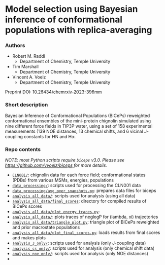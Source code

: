 # Model selection using Bayesian inference of conformational populations with replica-averaging


### Authors

* Robert M. Raddi
    - Department of Chemistry, Temple University
* Tim Marshall
    - Department of Chemistry, Temple University
* Vincent A. Voelz
    - Department of Chemistry, Temple University
  

Preprint DOI: [10.26434/chemrxiv-2023-396mm](https://doi.org/10.26434/chemrxiv-2023-396mm)

    

### Short description
Bayesian Inference of Conformational Populations (BICePs) reweighted conformational ensembles of the mini-protein chignolin simulated using nine different force fields in TIP3P water, using a set of 158 experimental measurements (139 NOE distances, 13 chemical shifts, and 6 vicinal J-coupling constants for HN and Hα.




### Repo contents
*NOTE: most Python scripts require `biceps` v3.0. Please see https://github.com/vvoelz/biceps for more details.*

- [`CLN001/`](CLN001/): chignolin data for each force field; conformational states (PDBs) from various MSMs, energies, populations
- [`data_processing/`](data_processing/): scripts used for processing the CLN001 data
 - [`data_processing/avg_over_snapshots.py`](data_processing/avg_over_snapshots.py): prepares data files for biceps 
- [`analysis_all_data/`](analysis_all_data/): scripts used for analysis (using all data)
 - [`analysis_all_data/final_scores`](analysis_all_data/final_scores): directory for compiled results of BICePs scores 
 - [`analysis_all_data/plot_energy_traces.py`](analysis_all_data/plot_energy_traces.py): 
 - [`analysis_all_data/`](analysis_all_data/): plots traces of neglogP for (lambda, xi) trajectories
 - [`analysis_all_data/triangle_plot.py`](analysis_all_data/triangle_plot.py): triangle plot of BICePs reweighted and prior macrostate populations
 - [`analysis_all_data/plot_final_scores.py`](analysis_all_data/plot_final_scores.py): loads results from final scores and makes plots
- [`analysis_J_only/`](analysis_J_only/): scripts used for analysis (only J-coupling data)
- [`analysis_cs_only/`](analysis_cs_only/): scripts used for analysis (only chemical shift data)
- [`analysis_noe_only/`](analysis_noe_only/): scripts used for analysis (only NOE distances)
-











































